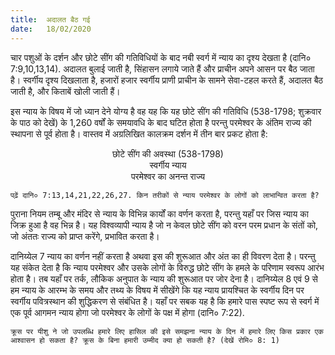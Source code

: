 ```yaml
---
title:  अदालत बैठ गई
date:   18/02/2020
---
```


चार पशुओं के दर्शन और छोटे सींग की गतिविधियों के बाद नबी स्वर्ग में न्याय का दृश्य देखता है (दानि० 7:9,10,13,14). अदालत बुलाई जाती है, सिंहासन लगाये जाते हैं और प्राचीन अपने आसन पर बैठ जाता है। स्वर्गीय दृश्य दिखलाता है, हजारों हजार स्वर्गीय प्राणी प्राचीन के सामने सेवा-टहल करते हैं, अदालत बैठ जाती है, और किताबें खोली जाती हैं।

इस न्याय के विषय में जो ध्यान देने योग्य है वह यह कि यह छोटे सींग की गतिविधि (538-1798; शुक्रवार के पाठ को देखें) के 1,260 वर्षों के समयावधि के बाद घटित होता है परन्तु परमेश्वर के अंतिम राज्य की स्थापना से पूर्व होता है। वास्तव में अग्रलिखित कालक्रम दर्शन में तीन बार प्रकट होता है:

<center>छोटे सींग की अवस्था (538-1798)</center> <center>स्वर्गीय न्याय</center> <center>परमेश्वर का अनन्त राज्य</center>

`पढ़ें दानि० 7:13,14,21,22,26,27. किन तरीकों से न्याय परमेश्वर के लोगों को लाभान्वित करता है?`

पुराना नियम तम्बू और मंदिर से न्याय के विभिन्न कार्यों का वर्णन करता है, परन्तु यहाँ पर जिस न्याय का जिक्र हुआ है वह भिन्न है। यह विश्वव्यापी न्याय है जो न केवल छोटे सींग को वरन परम प्रधान के संतों को, जो अंततः राज्य को प्राप्त करेंगे, प्रभावित करता है।

दानिय्येल 7 न्याय का वर्णन नहीं करता है अथवा इस की शुरूआत और अंत का ही विवरण देता है। परन्तु यह संकेत देता है कि न्याय परमेश्वर और उसके लोगों के विरुद्ध छोटे सींग के हमले के परिणाम स्वरूप आरंभ होता है। तब यहाँ पर तर्क, लौकिक अनुपात के न्याय की शुरूआत पर जोर देना है। दानिय्येल 8 एवं 9 से हम न्याय के आरम्भ के समय और तथ्य के विषय में सीखेंगे कि यह न्याय प्रायश्चित के स्वर्गीय दिन पर स्वर्गीय पवित्रस्थान की शुद्धिकरण से संबंधित है। यहाँ पर सबक यह है कि हमारे पास स्पष्ट रूप से स्वर्ग में एक पूर्व आगमन न्याय होगा जो परमेश्वर के लोगों के पक्ष में होगा (दानि० 7:22).

`क्रूस पर यीशु ने जो उपलब्धि हमारे लिए हासिल की इसे समझना न्याय के दिन में हमारे लिए किस प्रकार एक आश्वासन हो सकता है? क्रूस के बिना हमारी उम्मीद क्या हो सकती है? (देखें रोमि० 8: 1)`